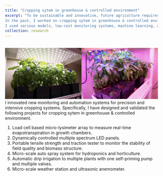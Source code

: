 ```yaml
---
title: "Cropping sytem in greenhouse & controlled environment"
excerpt: "To be sustainable and innovative, future agriculture requires production systems that are resilient to natural/human stressors.
In the past, I worked on cropping sytem in greenhouse & controlled environment and validated strategies for managing natural/human stressors that are responsive to more stakeholders and build resilience into industrialized crop production.
I used various models, low-cost monitoring systems, machine learning, and automation for supporting Canadian growers to deal with prospective management practices and climate change. <br/><img src='/images/Cropping_LCA.png'>"
collection: research
---
```


<br/><img src='/images/dynamic_controlled_LEDs.png'>
I innovated new monitoring and automation systems for precision and intensive cropping systems. Specifically, I have designed and validated the following projects for cropping sytem in greenhouse & controlled environment.

1. Load cell based micro-lysimeter array to measure real-time evapotranspiration in growth chambers.
1. Dynamically controlled multiple spectrum LED panels.
1. Portable tensile strength and traction tester to monitor the stability of field quality and biomass structure.
1. Micro-scale auto spray system for hydroponics and horticulture.
1. Automatic drip irrigation to multiple plants with one self-priming pump and multiple valves.
1. Micro-scale weather station and ultrasonic anemometer.